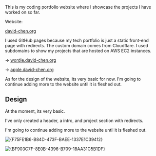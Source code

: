 This is my coding portfolio website where I showcase the projects I have worked on so far.

Website:

[david-chen.org](https://david-chen.org)

I used GitHub pages because my tech portfolio is just a static front-end page with redirects.
The custom domain comes from Cloudflare.
I used subdomains to show my projects that are hosted on AWS EC2 instances.

 -> [wordle.david-chen.org](https://wordle.david-chen.org)
 
 -> [apple.david-chen.org](https://apple.david-chen.org)

As for the design of the website, its very basic for now. I'm going to continue adding more to the website until it is fleshed out. 


## Design

At the moment, its very basic. 

I've only created a header, a intro, and project section with redirects. 

I'm going to continue adding more to the website until it is fleshed out. 


![{F75FE1B6-B84D-473F-BAEE-1337E1C39412}](https://github.com/user-attachments/assets/ba132568-6c84-460a-8e73-706ec47c5069)


![{BF903C7F-8E0B-4396-B709-18AA31C5B1DF}](https://github.com/user-attachments/assets/7a4b257f-c68a-47b0-9c53-8ab008628651)
